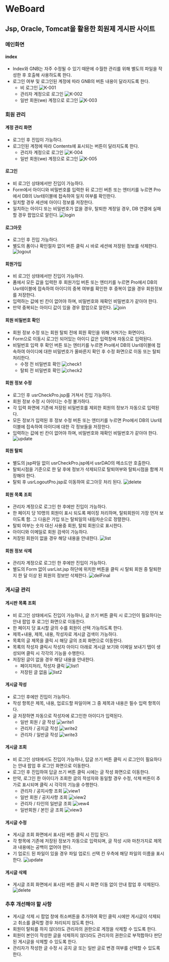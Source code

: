 # WeBoard
## Jsp, Oracle, Tomcat을 활용한 회원제 게시판 사이트

### 메인화면

#### index
- Index와 GNB는 자주 수정될 수 있기 때문에 수월한 관리를 위해 별도의 파일을 작성한 후 호출해 사용하도록 한다.
- 로그인 여부 및 로그인된 계정에 따라 GNB의 버튼 내용이 달라지도록 한다.
  - 비 로그인
  ![K-001](https://user-images.githubusercontent.com/59382990/82868520-bb3ce700-9f67-11ea-86b5-d89a7ba690c9.jpg)
  - 관리자 계정으로 로그인
  ![K-002](https://user-images.githubusercontent.com/59382990/82868521-bc6e1400-9f67-11ea-87de-38660a1278d6.jpg)
  - 일반 회원(we) 계정으로 로그인
  ![K-003](https://user-images.githubusercontent.com/59382990/82868523-bd06aa80-9f67-11ea-974c-9b720c4bc978.jpg)
  
### 회원 관리
  
#### 계정 관리 화면
- 로그인 후 진입이 가능하다.
- 로그인된 계정에 따라 Contents에 표시되는 버튼이 달라지도록 한다.
  - 관리자 계정으로 로그인
  ![K-004](https://user-images.githubusercontent.com/59382990/82869255-e6740600-9f68-11ea-9904-0e32d5a1114b.jpg)
  - 일반 회원(we) 계정으로 로그인
  ![K-005](https://user-images.githubusercontent.com/59382990/82869260-e83dc980-9f68-11ea-818d-65987c283771.jpg)

#### 로그인
- 비 로그인 상태에서만 진입이 가능하다.
- Form에서 아이디와 비밀번호를 입력한 뒤 로그인 버튼 또는 엔터키를 누르면 Pro에서 DB의 Usr테이블에 접속하여 일치 여부를 확인한다.
- 일치할 경우 세션에 아이디 정보를 저장한다.
- 일치하는 아이디 또는 비밀번호가 없을 경우, 탈퇴한 계정일 경우, DB 연결에 실패할 경우 팝업으로 알린다.
  ![login](https://user-images.githubusercontent.com/59382990/82866198-66976d00-9f63-11ea-8658-0ba171b8db18.jpg)

#### 로그아웃
- 로그인 후 진입 가능하다.
- 별도의 폼이나 확인절차 없이 버튼 클릭 시 바로 세션에 저장된 정보를 삭제한다.
  ![logout](https://user-images.githubusercontent.com/59382990/82866250-7d3dc400-9f63-11ea-8ddb-1f804efef026.jpg)

#### 회원가입
- 비 로그인 상태에서만 진입이 가능하다.
- 폼에서 모든 값을 입력한 후 회원가입 버튼 또는 엔터키를 누르면 Pro에서 DB의 Usr테이블에 접속하여 아이디의 중복 여부를 확인한 후 중복이 없을 경우 회원정보를 저장한다.
- 입력하는 값에 빈 칸이 없어야 하며, 비밀번호와 재확인 비밀번호가 같아야 한다.
- 만약 중복되는 아이디 값이 있을 경우 팝업으로 알린다.
  ![join](https://user-images.githubusercontent.com/59382990/82866265-875fc280-9f63-11ea-944a-e0eb603269d2.jpg)

#### 회원 비밀번호 확인
- 회원 정보 수정 또는 회원 탈퇴 전에 회원 확인을 위해 거쳐가는 화면이다.
- Form으로 이동시 로그인 되어있는 아이디 값은 입력창에 자동으로 입력된다.
- 비밀번호 입력 후 확인 버튼 또는 엔터키를 누르면 Pro에서 DB의 Usr테이블에 접속하여 아이디에 대한 비밀번호가 올바른지 확인 후 수정 화면으로 이동 또는 탈퇴 처리한다.
  - 수정 전 비밀번호 확인
  ![check1](https://user-images.githubusercontent.com/59382990/82866284-90509400-9f63-11ea-830d-380a0bd623d0.jpg)
  - 탈퇴 전 비밀번호 확인
  ![check2](https://user-images.githubusercontent.com/59382990/82866289-921a5780-9f63-11ea-9c33-0f2e5dbbd90a.jpg)

#### 회원 정보 수정
- 로그인 후 usrCheckPro.jsp를 거쳐서 진입 가능하다.
- 회원 정보 수정 시 아이디는 수정 불가하다.
- 각 입력 화면에 기존에 저장된 비밀번호를 제외한 회원의 정보가 자동으로 입력된다.
- 모든 정보가 입력된 후 정보 수정 버튼 또는 엔터키를 누르면 Pro에서 DB의 Usr테이블에 접속하여 아이디에 대한 각 정보들을 저장한다.
- 입력하는 값에 빈 칸이 없어야 하며, 비밀번호와 재확인 비밀번호가 같아야 한다.
  ![update](https://user-images.githubusercontent.com/59382990/82866309-9cd4ec80-9f63-11ea-8c71-e04f6505bd0f.jpg)

#### 회원 탈퇴
- 별도의 jsp파일 없이 usrCheckPro.jsp에서 usrDAO의 메소드만 호출한다.
- 탈퇴시점을 기준으로 한 달 후에 정보가 삭제되므로 탈퇴여부와 탈퇴시점을 함께 저장해야 한다.
- 탈퇴 후 usrLogoutPro.jsp로 이동하여 로그아웃 처리 된다.
  ![delete](https://user-images.githubusercontent.com/59382990/82866325-a4949100-9f63-11ea-82a5-09b28aad501b.jpg)

#### 회원 목록 조회
- 관리자 계정으로 로그인 한 후에만 진입이 가능하다.
- 한 페이지 당 10명의 회원이 표시 되도록 페이징 처리하며, 탈퇴회원이 가장 먼저 보이도록 함. 그 다음은 가입 또는 탈퇴일의 내림차순으로 정렬한다.
- 탈퇴 여부는 숫자 대신 사용중 회원, 탈퇴 회원으로 표시한다.
- 아이디와 이메일로 회원 검색이 가능하다.
- 저장된 회원이 없을 경우 해당 내용을 안내한다.
  ![list](https://user-images.githubusercontent.com/59382990/82866346-ac543580-9f63-11ea-8fd7-dbe649bc15c8.jpg)

#### 회원 정보 삭제
- 관리자 계정으로 로그인 한 후에만 진입이 가능하다.
- 별도의 Form 없이 usrList.jsp 하단에 위치한 버튼을 클릭 시 탈퇴 회원 중 탈퇴한지 한 달 이상 된 회원의 정보만 삭제한다.
  ![delFinal](https://user-images.githubusercontent.com/59382990/82866367-b413da00-9f63-11ea-8dbf-28d788329939.jpg)

### 게시글 관리

#### 게시판 목록 조회
- 비 로그인 상태에서도 진입이 가능하나, 글 쓰기 버튼 클릭 시 로그인이 필요하다는 안내 팝업 후 로그인 화면으로 이동한다.
- 한 페이지 당 표시할 글의 수를 회원이 선택 가능하도록 한다.
- 제목+내용, 제목, 내용, 작성자로 게시글 검색이 가능하다.
- 목록의 글 제목을 클릭 시 해당 글의 조회 화면으로 이동한다.
- 목록의 작성자 클릭시 작성자 아이디 아래로 게시글 보기와 이메일 보내기 탭이 생성되며 클릭 시 각각의 기능을 수행한다.
- 저장된 글이 없을 경우 해당 내용을 안내한다.
  - 페이지처리, 작성자 클릭
  ![list1](https://user-images.githubusercontent.com/59382990/82866563-21c00600-9f64-11ea-89f4-97df42122f59.jpg)
  - 저장된 글 없음
  ![list2](https://user-images.githubusercontent.com/59382990/82866566-22f13300-9f64-11ea-998b-27574710dea5.jpg)

#### 게시글 작성
- 로그인 후에만 진입이 가능하다.
- 작성 항목은 제목, 내용, 업로드할 파일이며 그 중 제목과 내용은 필수 입력 항목이다.
- 글 저장하면 자동으로 작성자에 로그인한 아이디가 입력된다.
  - 일반 회원 / 글 작성
  ![write1](https://user-images.githubusercontent.com/59382990/82866473-f3422b00-9f63-11ea-939d-e6fe9fc2fa62.jpg)
  - 관리자 / 공지글 작성
  ![write2](https://user-images.githubusercontent.com/59382990/82866485-f806df00-9f63-11ea-9a2f-312a08599a0d.jpg)
  - 관리자 / 일반글 작성
  ![write3](https://user-images.githubusercontent.com/59382990/82866487-f9380c00-9f63-11ea-9c91-6023d056556a.jpg)

#### 게시글 조회
- 비 로그인 상태에서도 진입이 가능하나, 답글 쓰기 버튼 클릭 시 로그인이 필요하다는 안내 팝업 후 로그인 화면으로 이동한다.
- 로그인 후 진입하여 답글 쓰기 버튼 클릭 시에는 글 작성 화면으로 이동한다.
- 만약, 로그인 한 아이디가 조회한 글의 작성자와 동일할 경우 수정, 삭제 버튼이 추가로 표시되며 클릭 시 각각의 기능을 수행한다.
  - 관리자 / 공지사항 조회
  ![view1](https://user-images.githubusercontent.com/59382990/82866513-0654fb00-9f64-11ea-935b-20e0edfa3e5d.jpg)
  - 일반 회원 / 공지사항 조회
  ![view2](https://user-images.githubusercontent.com/59382990/82866516-06ed9180-9f64-11ea-807a-ef126753d678.jpg)
  - 관리자 / 타인의 일반글 조회
  ![vew4](https://user-images.githubusercontent.com/59382990/82866521-08b75500-9f64-11ea-974c-80ae2388f50e.jpg)
  - 일반회원 / 본인 글 조회
  ![view3](https://user-images.githubusercontent.com/59382990/82866519-07862800-9f64-11ea-865c-39723cf68767.jpg)
  

#### 게시글 수정
- 게시글 조회 화면에서 표시된 버튼 클릭 시 진입 된다.
- 각 항목에 기존에 저장된 정보가 자동으로 입력되며, 글 작성 시와 마찬가지로 제목과 내용에는 공백이 없어야 한다.
- 기 업로드 된 파일이 있을 경우 파일 업로드 선택 칸 우측에 해당 파일의 이름을 표시한다.
  ![update](https://user-images.githubusercontent.com/59382990/82866535-11a82680-9f64-11ea-9769-aebda337d523.jpg)

#### 게시글 삭제
- 게시글 조회 화면에서 표시된 버튼 클릭 시 화면 이동 없이 안내 팝업 후 삭제된다.
  ![delete](https://user-images.githubusercontent.com/59382990/82866551-18cf3480-9f64-11ea-8828-7c936353a33d.jpg)

### 추후 개선해야 할 사항
- 게시글 삭제 시 팝업 창에 취소버튼을 추가하여 확인 클릭 시에만 게시글이 삭제되고 취소를 클릭할 경우 처리되지 않도록 한다.
- 회원이 탈퇴를 하지 않더라도 관리자의 권한으로 계정을 삭제할 수 있도록 한다.
- 회원이 본인이 작성한 글을 삭제하지 않더라도 관리자의 권한으로 부적합하다 판단된 게시글을 삭제할 수 있도록 한다.
- 관리자가 작성한 글 수정 시 공지 글 또는 일반 글로 변경 여부를 선택할 수 있도록 한다.
